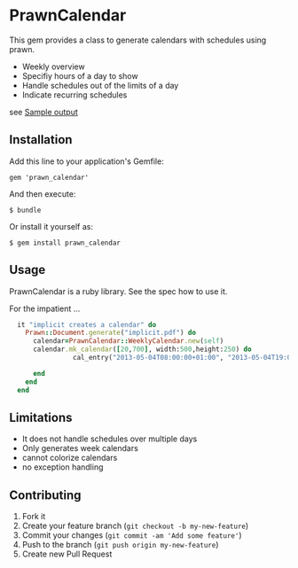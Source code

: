# PrawnCalendar

This gem provides a class to generate calendars with schedules using prawn.

* Weekly overview
* Specifiy hours of a day to show
* Handle schedules out of the limits of a day
* Indicate recurring schedules

see [Sample output](spec/output/testcalendar.pdf)

## Installation

Add this line to your application's Gemfile:

    gem 'prawn_calendar'

And then execute:

    $ bundle

Or install it yourself as:

    $ gem install prawn_calendar

## Usage

PrawnCalendar is a ruby library. See the spec 
how to use it.

For the impatient ...

~~~~ruby
  it "implicit creates a calendar" do
    Prawn::Document.generate("implicit.pdf") do
      calendar=PrawnCalendar::WeeklyCalendar.new(self)
      calendar.mk_calendar([20,700], width:500,height:250) do
                cal_entry("2013-05-04T08:00:00+01:00", "2013-05-04T19:00:00", "cc 7as ist ein test, der laufen muss")

      end
    end
  end

~~~~

## Limitations

* It does not handle schedules over multiple days
* Only generates week calendars
* cannot colorize calendars
* no exception handling

## Contributing

1. Fork it
2. Create your feature branch (`git checkout -b my-new-feature`)
3. Commit your changes (`git commit -am 'Add some feature'`)
4. Push to the branch (`git push origin my-new-feature`)
5. Create new Pull Request
